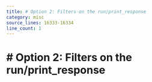 ```yaml
---
title: # Option 2: Filters on the run/print_response
category: misc
source_lines: 16333-16334
line_count: 1
---
```


# # Option 2: Filters on the run/print_response
